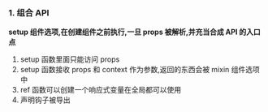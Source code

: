 ### 1. 组合 API

**setup 组件选项,在创建组件之前执行,一旦 props 被解析,并充当合成 API 的入口点**

1. setup 函数里面只能访问 props
2. setup 函数接收 props 和 context 作为参数,返回的东西会被 mixin 组件选项中
3. ref 函数可以创建一个响应式变量在全局都可以使用
4. 声明钩子被导出
